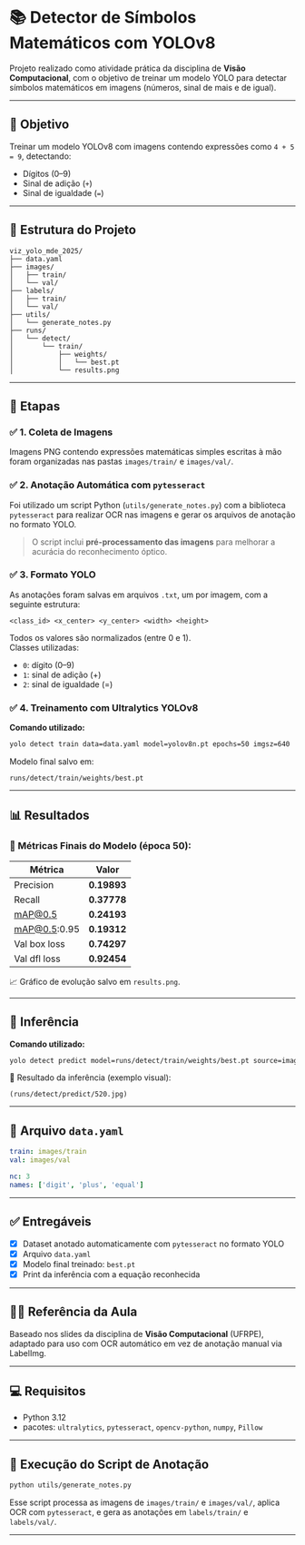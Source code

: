 
# 📚 Detector de Símbolos Matemáticos com YOLOv8

Projeto realizado como atividade prática da disciplina de **Visão Computacional**, com o objetivo de treinar um modelo YOLO para detectar símbolos matemáticos em imagens (números, sinal de mais e de igual).

---

## 🧠 Objetivo

Treinar um modelo YOLOv8 com imagens contendo expressões como `4 + 5 = 9`, detectando:

- Dígitos (0–9)
- Sinal de adição (`+`)
- Sinal de igualdade (`=`)

---

## 📁 Estrutura do Projeto

```
viz_yolo_mde_2025/
├── data.yaml
├── images/
│   ├── train/
│   └── val/
├── labels/
│   ├── train/
│   └── val/
├── utils/
│   └── generate_notes.py
├── runs/
│   └── detect/
│       └── train/
│           ├── weights/
│           │   └── best.pt
│           └── results.png
```

---

## 🧪 Etapas

### ✅ 1. Coleta de Imagens
Imagens PNG contendo expressões matemáticas simples escritas à mão foram organizadas nas pastas `images/train/` e `images/val/`.

### ✅ 2. Anotação Automática com `pytesseract`
Foi utilizado um script Python (`utils/generate_notes.py`) com a biblioteca `pytesseract` para realizar OCR nas imagens e gerar os arquivos de anotação no formato YOLO.

> O script inclui **pré-processamento das imagens** para melhorar a acurácia do reconhecimento óptico.

### ✅ 3. Formato YOLO
As anotações foram salvas em arquivos `.txt`, um por imagem, com a seguinte estrutura:

```
<class_id> <x_center> <y_center> <width> <height>
```

Todos os valores são normalizados (entre 0 e 1).  
Classes utilizadas:
- `0`: dígito (0–9)
- `1`: sinal de adição (+)
- `2`: sinal de igualdade (=)

### ✅ 4. Treinamento com Ultralytics YOLOv8

**Comando utilizado:**
```bash
yolo detect train data=data.yaml model=yolov8n.pt epochs=50 imgsz=640
```

Modelo final salvo em:

```
runs/detect/train/weights/best.pt
```

---

## 📊 Resultados

### 🔧 Métricas Finais do Modelo (época 50):

| Métrica                     | Valor          |
|----------------------------|----------------|
| Precision                  | **0.19893**     |
| Recall                     | **0.37778**     |
| mAP@0.5                    | **0.24193**     |
| mAP@0.5:0.95               | **0.19312**     |
| Val box loss               | **0.74297**     |
| Val dfl loss               | **0.92454**     |

📈 Gráfico de evolução salvo em `results.png`.

---

## 🧪 Inferência

**Comando utilizado:**
```bash
yolo detect predict model=runs/detect/train/weights/best.pt source=images/val
```

📸 Resultado da inferência (exemplo visual):

```
(runs/detect/predict/520.jpg)
```

---

## 📂 Arquivo `data.yaml`

```yaml
train: images/train
val: images/val

nc: 3
names: ['digit', 'plus', 'equal']
```

---

## ✅ Entregáveis

- [x] Dataset anotado automaticamente com `pytesseract` no formato YOLO
- [x] Arquivo `data.yaml`
- [x] Modelo final treinado: `best.pt`
- [x] Print da inferência com a equação reconhecida

---

## 👩‍🏫 Referência da Aula

Baseado nos slides da disciplina de **Visão Computacional** (UFRPE), adaptado para uso com OCR automático em vez de anotação manual via LabelImg.

---

## 💻 Requisitos

- Python 3.12
- pacotes: `ultralytics`, `pytesseract`, `opencv-python`, `numpy`, `Pillow`

---

## 🔧 Execução do Script de Anotação

```bash
python utils/generate_notes.py
```

Esse script processa as imagens de `images/train/` e `images/val/`, aplica OCR com `pytesseract`, e gera as anotações em `labels/train/` e `labels/val/`.

---
